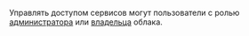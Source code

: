 Управлять доступом сервисов могут пользователи с ролью [администратора](../../resource-manager/security/index.md#resource-manager-admin) или [владельца](../../resource-manager/security/index.md#resource-manager-clouds-owner) облака.
